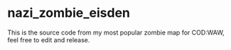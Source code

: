 # nazi_zombie_eisden
This is the source code from my most popular zombie map for COD:WAW, feel free to edit and release.
